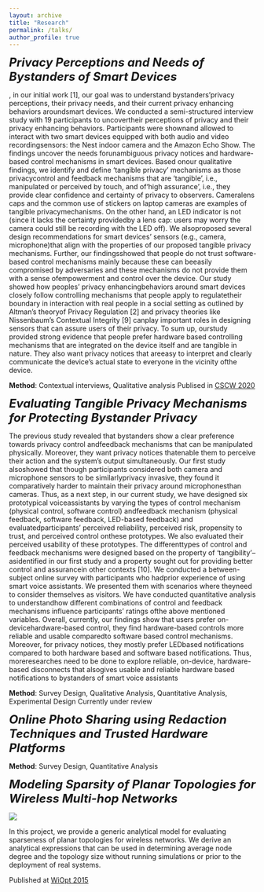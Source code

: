 ```yaml
---
layout: archive
title: "Research"
permalink: /talks/
author_profile: true
---
```


<font size="5"> <i> <b>Privacy Perceptions and Needs of Bystanders of Smart Devices </b></i> </font>

, in our initial work [1], our goal was to understand bystanders’privacy perceptions, their privacy needs, and their current privacy enhancing behaviors aroundsmart devices. We conducted a semi-structured interview study with 19 participants to uncovertheir perceptions of privacy and their privacy enhancing behaviors. Participants were shownand allowed to interact with two smart devices equipped with both audio and video recordingsensors: the Nest indoor camera and the Amazon Echo Show. The findings uncover the needs forunambiguous privacy notices and hardware-based control mechanisms in smart devices. Based onour qualitative findings, we identify and define ‘tangible privacy’ mechanisms as those privacycontrol and feedback mechanisms that are ‘tangible’, i.e., manipulated or perceived by touch, and of‘high assurance’, i.e., they provide clear confidence and certainty of privacy to observers. Cameralens caps and the common use of stickers on laptop cameras are examples of tangible privacymechanisms. On the other hand, an LED indicator is not (since it lacks the certainty providedby a lens cap: users may worry the camera could still be recording with the LED off). We alsoproposed several design recommendations for smart devices’ sensors (e.g., camera, microphone)that align with the properties of our proposed tangible privacy mechanisms. Further, our findingsshowed that people do not trust software-based control mechanisms mainly because these can beeasily compromised by adversaries and these mechanisms do not provide them with a sense ofempowerment and control over the device. Our study showed how peoples’ privacy enhancingbehaviors around smart devices closely follow controlling mechanisms that people apply to regulatetheir boundary in interaction with real people in a social setting as outlined by Altman’s theoryof Privacy Regulation [2] and privacy theories like Nissenbaum’s Contextual Integrity [9] canplay important roles in designing sensors that can assure users of their privacy. To sum up, ourstudy provided strong evidence that people prefer hardware based controlling mechanisms that are integrated on the device itself and are tangible in nature. They also want privacy notices that areeasy to interpret and clearly communicate the device’s actual state to everyone in the vicinity ofthe device.

**Method**: Contextual interviews, Qualitative analysis
Publised in [CSCW 2020](https://people.cs.pitt.edu/~adamlee/pubs/2020/ahmad2020cscw.pdf)


<font size="5"> <i> <b>Evaluating Tangible Privacy Mechanisms for Protecting Bystander Privacy </b></i> </font>

The previous study revealed that bystanders show a clear preference towards privacy control andfeedback mechanisms that can be manipulated physically. Moreover, they want privacy notices thatenable them to perceive their action and the system’s output simultaneously. Our first study alsoshowed that though participants considered both camera and microphone sensors to be similarlyprivacy invasive, they found it comparatively harder to maintain their privacy around microphonesthan cameras. Thus, as a next step, in our current study, we have designed six prototypical voiceassistants by varying the types of control mechanism (physical control, software control) andfeedback mechanism (physical feedback, software feedback, LED-based feedback) and evaluatedparticipants’ perceived reliability, perceived risk, propensity to trust, and perceived control onthese prototypes. We also evaluated their perceived usability of these prototypes. The differenttypes of control and feedback mechanisms were designed based on the property of ‘tangibility’– asidentified in our first study and a property sought out for providing better control and assurancein other contexts [10]. We conducted a between-subject online survey with participants who hadprior experience of using smart voice assistants. We presented them with scenarios where theyneed to consider themselves as visitors. We have conducted quantitative analysis to understandhow different combinations of control and feedback mechanisms influence participants’ ratings ofthe above mentioned variables. Overall, currently, our findings show that users prefer on-devicehardware-based control, they find hardware-based controls more reliable and usable comparedto software based control mechanisms. Moreover, for privacy notices, they mostly prefer LEDbased notifications compared to both hardware based and software based notifications. Thus, moreresearches need to be done to explore reliable, on-device, hardware-based disconnects that alsogives usable and reliable hardware based notifications to bystanders of smart voice assistants

**Method**: Survey Design, Qualitative Analysis, Quantitative Analysis, Experimental Design
Currently under review


<font size="5"> <i> <b>Online Photo Sharing using Redaction Techniques and Trusted Hardware Platforms </b></i> </font>



**Method**: Survey Design, Quantitative Analysis


<font size="5"> <i> <b>Modeling Sparsity of Planar Topologies for Wireless Multi-hop Networks </b></i> </font>

<img src="https://github.com/Imtiazborshon/imtiaz.github.io/blob/master/images/wiopt.png" />

In this project, we provide a generic analytical model for evaluating sparseness of planar topologies for wireless networks. We derive an analytical expressions that can be used in determining average node degree and the topology size without running simulations or prior to the deployment of real systems. 

Published at [WiOpt 2015](http://opendl.ifip-tc6.org/db/conf/wiopt/wiopt2015/RahmanRAS15.pdf)


